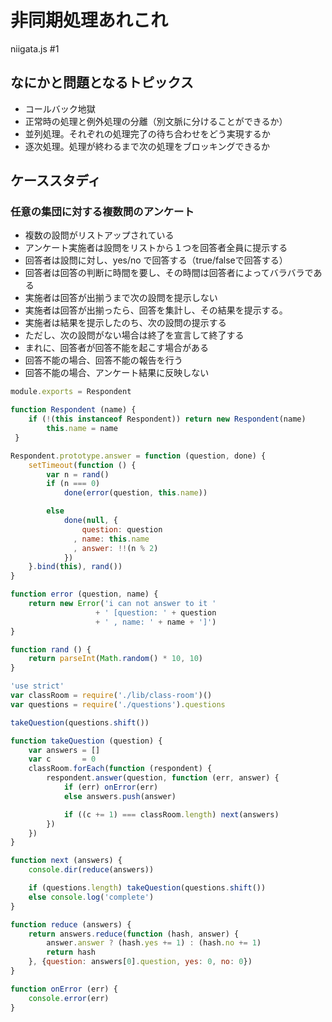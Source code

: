# 非同期処理あれこれ

niigata.js #1

## なにかと問題となるトピックス

* コールバック地獄
* 正常時の処理と例外処理の分離（別文脈に分けることができるか）
* 並列処理。それぞれの処理完了の待ち合わせをどう実現するか
* 逐次処理。処理が終わるまで次の処理をブロッキングできるか


## ケーススタディ

### 任意の集団に対する複数問のアンケート

* 複数の設問がリストアップされている
* アンケート実施者は設問をリストから１つを回答者全員に提示する
* 回答者は設問に対し、yes/no で回答する（true/falseで回答する）
* 回答者は回答の判断に時間を要し、その時間は回答者によってバラバラである
* 実施者は回答が出揃うまで次の設問を提示しない
* 実施者は回答が出揃ったら、回答を集計し、その結果を提示する。
* 実施者は結果を提示したのち、次の設問の提示する
* ただし、次の設問がない場合は終了を宣言して終了する
* まれに、回答者が回答不能を起こす場合がある
* 回答不能の場合、回答不能の報告を行う
* 回答不能の場合、アンケート結果に反映しない

```js
module.exports = Respondent

function Respondent (name) {
    if (!(this instanceof Respondent)) return new Respondent(name)
        this.name = name
 }

Respondent.prototype.answer = function (question, done) {
    setTimeout(function () {
        var n = rand()
        if (n === 0)
            done(error(question, this.name))

        else
            done(null, {
                question: question
              , name: this.name
              , answer: !!(n % 2)
            })
    }.bind(this), rand())
}

function error (question, name) {
    return new Error('i can not answer to it '
                   + ' [question: ' + question
                   + ' , name: ' + name + ']')
}

function rand () {
    return parseInt(Math.random() * 10, 10)
}
```

```js
'use strict'
var classRoom = require('./lib/class-room')()
var questions = require('./questions').questions

takeQuestion(questions.shift())

function takeQuestion (question) {
    var answers = []
    var c       = 0
    classRoom.forEach(function (respondent) {
        respondent.answer(question, function (err, answer) {
            if (err) onError(err)
            else answers.push(answer)

            if ((c += 1) === classRoom.length) next(answers)
        })
    })
}

function next (answers) {
    console.dir(reduce(answers))

    if (questions.length) takeQuestion(questions.shift())
    else console.log('complete')
}

function reduce (answers) {
    return answers.reduce(function (hash, answer) {
        answer.answer ? (hash.yes += 1) : (hash.no += 1)
        return hash
    }, {question: answers[0].question, yes: 0, no: 0})
}

function onError (err) {
    console.error(err)
}
```
